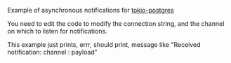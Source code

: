 Example of asynchronous notifications for
[tokio-postgres](https://docs.rs/tokio-postgres/0.5.3/tokio_postgres/)

You need to edit the code to modify the connection string, and the channel on which
to listen for notifications.

This example just prints, errr, should print, message like
"Received notification: channel : payload"
